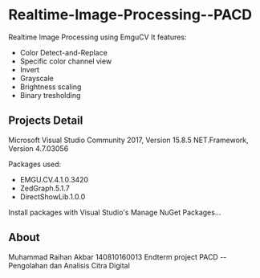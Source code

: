 # Realtime-Image-Processing--PACD
Realtime Image Processing using EmguCV
It features:
- Color Detect-and-Replace
- Specific color channel view
- Invert
- Grayscale
- Brightness scaling
- Binary tresholding

## Projects Detail
Microsoft Visual Studio Community 2017, Version 15.8.5
NET.Framework, Version 4.7.03056

Packages used:
- EMGU.CV.4.1.0.3420
- ZedGraph.5.1.7
- DirectShowLib.1.0.0

Install packages with Visual Studio's Manage NuGet Packages...

## About
Muhammad Raihan Akbar
140810160013
Endterm project PACD -- Pengolahan dan Analisis Citra Digital
